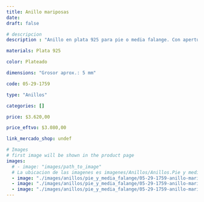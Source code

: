 ```yaml
---
title: Anillo mariposas
date: 
draft: false

# descripcion
description : "Anillo en plata 925 para pie o media falange. Con apertura para regular su medida."

materials: Plata 925

color: Plateado

dimensions: "Grosor aprox.: 5 mm"

code: 05-29-1759

type: "Anillos"

categories: []

price: $3.620,00

price_eftvo: $3.080,00

link_mercado_shop: undef

# Images
# first image will be shown in the product page
images:
  # - image: "images/path_to_image"
  # La ubicacion de las imagenes es imagenes/Anillos/Anillos.Pie y media falange/05-29-1759-anillo-mariposas
  - image: "./images/anillos/pie_y_media_falange/05-29-1759-anillo-mariposas_a.jpg"
  - image: "./images/anillos/pie_y_media_falange/05-29-1759-anillo-mariposas_b.jpg"
  - image: "./images/anillos/pie_y_media_falange/05-29-1759-anillo-mariposas_c.jpg"
---
```


